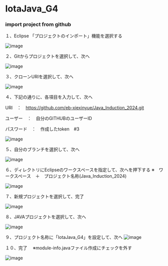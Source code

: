 # IotaJava_G4

### import project from github
１、Eclipse 「プロジェクトのインポート」機能を選択する

![image](https://github.com/eb-xiexinyue/Java_Induction_2024/blob/sya_shinetsu/img/1.png)

２、Gitからプロジェクトを選択して、次へ

![image](https://github.com/eb-xiexinyue/Java_Induction_2024/blob/sya_shinetsu/img/2.png)

３、クローンURIを選択して、次へ

![image](https://github.com/eb-xiexinyue/Java_Induction_2024/blob/sya_shinetsu/img/3.png)

４、下記の通りに、各項目を入力して、次へ

URI　：　https://github.com/eb-xiexinyue/Java_Induction_2024.git

ユーザー　：　自分のGITHUBのユーザーID

パスワード　：　作成したtoken　#3

![image](https://github.com/eb-xiexinyue/Java_Induction_2024/blob/sya_shinetsu/img/5.png)

５、自分のブランチを選択して、次へ

![image](https://github.com/eb-xiexinyue/Java_Induction_2024/blob/sya_shinetsu/img/6.png)

６、ディレクトリにEclipseのワークスペースを指定して、次へを押下する
※　ワークスペース　＋　プロジェクト名称(Java_Induction_2024)


![image](https://github.com/eb-xiexinyue/Java_Induction_2024/blob/sya_shinetsu/img/7.png)

７、新規プロジェクトを選択して、完了

![image](https://github.com/eb-xiexinyue/Java_Induction_2024/blob/sya_shinetsu/img/8.png)

８、JAVAプロジェクトを選択して、次へ

![image](https://github.com/eb-xiexinyue/Java_Induction_2024/blob/sya_shinetsu/img/9.png)

９、プロジェクト名称に「IotaJava_G4」を設定して、次へ
![image](https://github.com/eb-xiexinyue/Java_Induction_2024/blob/sya_shinetsu/img/12.png)

１０、完了　
※module-info.javaファイル作成にチェックを外す

![image](https://github.com/eb-xiexinyue/Java_Induction_2024/blob/sya_shinetsu/img/13.png)



